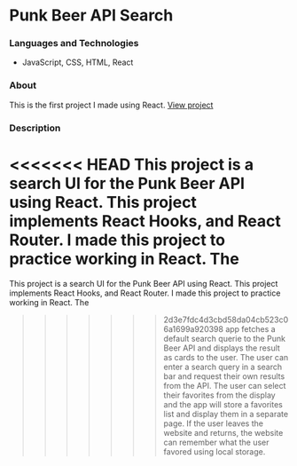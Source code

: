 # Punk Beer API Search

### Languages and Technologies

- JavaScript, CSS, HTML, React

### About

This is the first project I made using React.
[View project](https://punk-beer.netlify.app/)

### Description

<<<<<<< HEAD
This project is a search UI for the Punk Beer API using React. This project implements React Hooks, and React Router. I made this project to practice working in React. The
=======
This project is a search UI for the Punk Beer API using React. This project implements React Hooks, and React Router. I made this project to practice working in React. The 
>>>>>>> 2d3e7fdc4d3cbd58da04cb523c06a1699a920398
app fetches a default search querie to the Punk Beer API and displays the result as cards to the user. The user can enter a search query in a search bar and request their own results from the API. The user can select their favorites from the display and the app will store a favorites list and display them in a separate page. If the user leaves the website and returns, the website can remember what the user favored using local storage.

